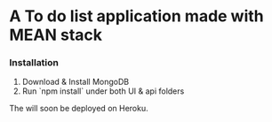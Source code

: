 # A To do list application made with MEAN stack

### Installation
<ol>

<li> Download & Install MongoDB </li>
<li> Run `npm install` under both UI & api folders </li>

</ol>

The will soon be deployed on Heroku.
